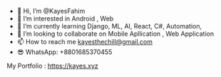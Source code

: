 - 👋 Hi, I’m @KayesFahim
- 👀 I’m interested in Android , Web
- 🌱 I’m currently learning Django, ML, AI, React, C#, Automation, 
- 💞️ I’m looking to collaborate on Mobile Apllication , Web Application
- 📫 How to reach me kayesthechill@gmail.com
- 😎 WhatsApp: +8801685370455

My Portfolio : https://kayes.xyz

<!---
KayesFahim/KayesFahim is a ✨ special ✨ repository because its `README.md` (this file) appears on your GitHub profile.
You can click the Preview link to take a look at your changes.
--->
